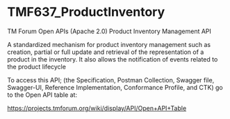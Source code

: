 # TMF637_ProductInventory
TM Forum Open APIs (Apache 2.0) Product Inventory Management API

A standardized mechanism for product inventory management such as creation,
partial or full update and retrieval of the representation of a product in
the inventory. It also allows the notification of events related to the
product lifecycle

To access this API; (the Specification, Postman Collection, Swagger file, Swagger-UI, 
Reference Implementation, Conformance Profile, and CTK) go to the Open API table at:

https://projects.tmforum.org/wiki/display/API/Open+API+Table
